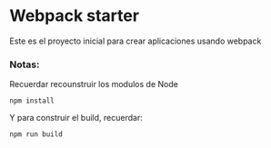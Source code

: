 # Webpack starter

Este es el proyecto inicial para crear aplicaciones usando webpack

### Notas:
Recuerdar recounstruir los modulos de Node
```
npm install
```

Y para construir el build, recuerdar:

```
npm run build
```
